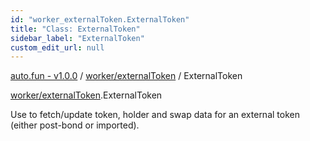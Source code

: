 ```yaml
---
id: "worker_externalToken.ExternalToken"
title: "Class: ExternalToken"
sidebar_label: "ExternalToken"
custom_edit_url: null
---
```


[auto.fun - v1.0.0](../) / [worker/externalToken](../modules/worker_externalToken.md) / ExternalToken

[worker/externalToken](../modules/worker_externalToken.md).ExternalToken

Use to fetch/update token, holder and swap data for an external token (either post-bond or imported).
